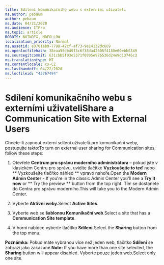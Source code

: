 ```yaml
---
title: Sdílení komunikačního webu s externími uživateli
ms.author: pebaum
author: pebaum
ms.date: 04/21/2020
ms.audience: ITPro
ms.topic: article
ROBOTS: NOINDEX, NOFOLLOW
localization_priority: Normal
ms.assetid: e0701ab9-7798-42cf-af73-9e14132dc669
ms.openlocfilehash: 38eaa55db49f3c6f38da42605f4180e60ebb6349
ms.sourcegitcommit: 631cbb5f03e5371f0995e976536d24e9d13746c3
ms.translationtype: MT
ms.contentlocale: cs-CZ
ms.lasthandoff: 04/22/2020
ms.locfileid: "43767494"
---
```

# <a name="share-a-communication-site-with-external-users"></a><span data-ttu-id="f3ae9-102">Sdílení komunikačního webu s externími uživateli</span><span class="sxs-lookup"><span data-stu-id="f3ae9-102">Share a Communication Site with External Users</span></span>

<span data-ttu-id="f3ae9-103">Chcete-li zapnout externí sdílení uživatelů pro komunikační weby, postupujte takto:</span><span class="sxs-lookup"><span data-stu-id="f3ae9-103">To turn on external user sharing for Communication sites, follow these steps:</span></span> 
  
1. <span data-ttu-id="f3ae9-104">Otevřete **Centrum pro správu moderního administrátora** – pokud jste v klasickém Centru pro správu, uvidíte tlačítko **Vyzkoušejte to teď** nebo \*\* Vyzkoušejte tlačítko náhled \*\* vpravo nahoře.</span><span class="sxs-lookup"><span data-stu-id="f3ae9-104">Open the **Modern Admin Center** - If you're in the classic Admin Center you'll see a **Try it now** or \*\* Try the preview \*\* button from the top right.</span></span> <span data-ttu-id="f3ae9-105">Tím se dostanete do Centra pro správu moderního.</span><span class="sxs-lookup"><span data-stu-id="f3ae9-105">This will take you to the Modern Admin Center.</span></span> 
  
2. <span data-ttu-id="f3ae9-106">Vyberte **Aktivní weby.**</span><span class="sxs-lookup"><span data-stu-id="f3ae9-106">Select **Active Sites.**</span></span>
  
3. <span data-ttu-id="f3ae9-107">Vyberte web se **šablonou Komunikační web**.</span><span class="sxs-lookup"><span data-stu-id="f3ae9-107">Select a site that has a **Communication Site template**.</span></span> 
  
4. <span data-ttu-id="f3ae9-108">V horní nabídce vyberte tlačítko **Sdílení.**</span><span class="sxs-lookup"><span data-stu-id="f3ae9-108">Select the **Sharing** button from the top menu.</span></span> 
  
 <span data-ttu-id="f3ae9-109">**Poznámka:** Pokud máte vybranou více než jeden web, tlačítko **Sdílení** se zobrazí jako zakázané.</span><span class="sxs-lookup"><span data-stu-id="f3ae9-109">**Note:** If you have more than one site selected, the **Sharing** button will appear disabled.</span></span> <span data-ttu-id="f3ae9-110">Vyberte pouze jeden web.</span><span class="sxs-lookup"><span data-stu-id="f3ae9-110">Select only one site.</span></span> 
  

